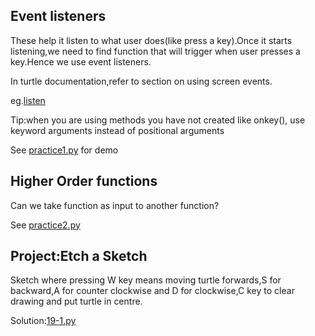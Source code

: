 ## Event listeners

These help it listen to what user does(like press a key).Once it starts listening,we need to find function that will trigger when user presses a key.Hence we use event listeners.

In turtle documentation,refer to section on using screen events.

eg.[listen](https://docs.python.org/3/library/turtle.html#turtle.listen)

Tip:when you are using methods you have not created like onkey(),
use keyword arguments instead of positional arguments

See [practice1.py](https://github.com/priyanka-111-droid/100daysofcode/blob/main/Day019/19-1/practice1.py) for demo

## Higher Order functions

Can we take function as input to another function?

See [practice2.py](https://github.com/priyanka-111-droid/100daysofcode/blob/main/Day019/19-1/practice2.py)

## Project:Etch a Sketch

Sketch where pressing W key means moving turtle forwards,S for backward,A for counter clockwise and D for clockwise,C key to clear drawing and put turtle in centre. 

Solution:[19-1.py](https://github.com/priyanka-111-droid/100daysofcode/blob/main/Day019/19-1/19-1.py)


